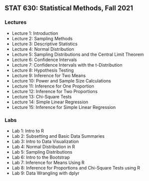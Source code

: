 ## STAT 630: Statistical Methods, Fall 2021

### Lectures

* Lecture 1: Introduction 
* Lecture 2: Sampling Methods
* Lecture 3: Descriptive Statistics
* Lecture 4: Normal Distribution
* Lecture 5: Sampling Distributions and the Central Limit Theorem
* Lecture 6: Confidence Intervals
* Lecture 7: Confidence Intervals with the t-Distribution
* Lecture 8: Hypothesis Testing
* Lecture 9: Inference for Two Means
* Lecture 10: Power and Sample Size Calculations
* Lecture 11: Inference for One Proportion
* Lecture 12: Inference for Two Proportions
* Lecture 13: Chi-Square Tests
* Lecture 14: Simple Linear Regression 
* Lecture 15: Inference for Simple Linear Regression

### Labs

* Lab 1: Intro to R
* Lab 2: Subsetting and Basic Data Summaries
* Lab 3: Intro to Data Visualization
* Lab 4: Normal Distribution in R
* Lab 5: Sampling Distributions
* Lab 6: Intro to the Bootstrap
* Lab 7: Inference for Means Using R
* Lab 8: Inference for Proportions and Chi-Square Tests using R
* Lab 9: Data Wrangling with dplyr




